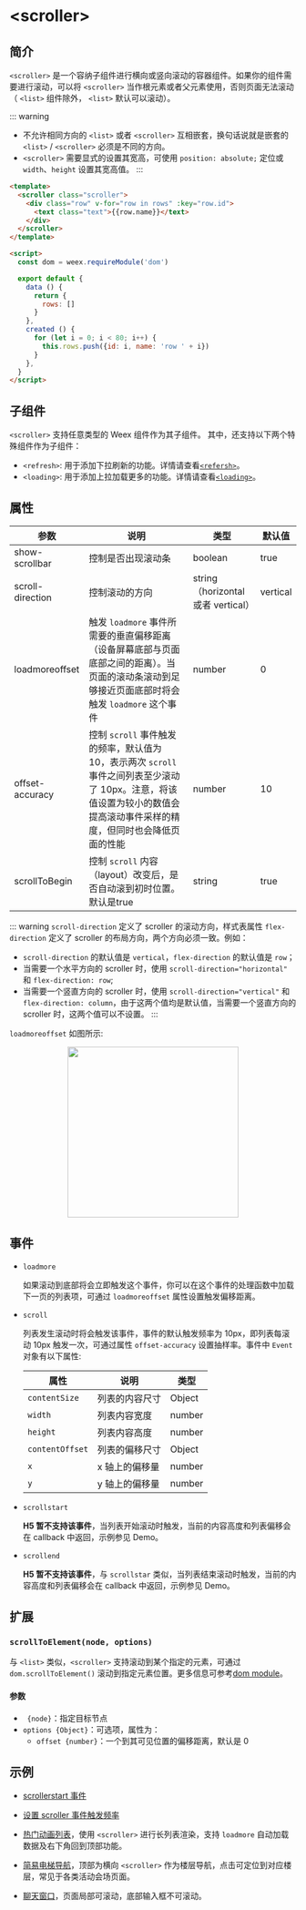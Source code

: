 # &lt;scroller&gt;

## 简介

`<scroller>` 是一个容纳子组件进行横向或竖向滚动的容器组件。如果你的组件需要进行滚动，可以将 `<scroller>` 当作根元素或者父元素使用，否则页面无法滚动（ `<list>` 组件除外， `<list>` 默认可以滚动）。

::: warning
- 不允许相同方向的 `<list>` 或者 `<scroller>` 互相嵌套，换句话说就是嵌套的 `<list>` / `<scroller>` 必须是不同的方向。
- `<scroller>` 需要显式的设置其宽高，可使用 `position: absolute;` 定位或 `width`、`height` 设置其宽高值。
:::

```html
<template>
  <scroller class="scroller">
    <div class="row" v-for="row in rows" :key="row.id">
      <text class="text">{{row.name}}</text>
    </div>
  </scroller>
</template>

<script>
  const dom = weex.requireModule('dom')

  export default {
    data () {
      return {
        rows: []
      }
    },
    created () {
      for (let i = 0; i < 80; i++) {
        this.rows.push({id: i, name: 'row ' + i})
      }
    },
  }
</script>
```

## 子组件

`<scroller>` 支持任意类型的 Weex 组件作为其子组件。 其中，还支持以下两个特殊组件作为子组件：

- `<refresh>`: 用于添加下拉刷新的功能。详情请查看[`<refersh>`](./refresh.md)。
- `<loading>`: 用于添加上拉加载更多的功能。详情请查看[`<loading>`](./loading.md)。

## 属性

| 参数        | 说明                | 类型   | 默认值 |
| ---------- | -------------      | -----  | ----- |
| show-scrollbar | 控制是否出现滚动条 | boolean | true |
| scroll-direction | 控制滚动的方向 | string（horizontal 或者 vertical） | vertical |
| loadmoreoffset | 触发 `loadmore` 事件所需要的垂直偏移距离（设备屏幕底部与页面底部之间的距离）。当页面的滚动条滚动到足够接近页面底部时将会触发 `loadmore` 这个事件 | number | 0 |
| offset-accuracy | 控制 `scroll` 事件触发的频率，默认值为 10，表示两次 `scroll` 事件之间列表至少滚动了 10px。注意，将该值设置为较小的数值会提高滚动事件采样的精度，但同时也会降低页面的性能 | number | 10 |
| scrollToBegin | 控制 `scroll` 内容（layout）改变后，是否自动滚到初时位置。默认是true| string | true |



::: warning
`scroll-direction` 定义了 scroller 的滚动方向，样式表属性 `flex-direction` 定义了 scroller 的布局方向，两个方向必须一致。例如：
  - `scroll-direction` 的默认值是 `vertical`，`flex-direction` 的默认值是 `row`；
  - 当需要一个水平方向的 scroller 时，使用 `scroll-direction="horizontal"` 和 `flex-direction: row`;
  - 当需要一个竖直方向的 scroller 时，使用 `scroll-direction="vertical"` 和 `flex-direction: column`，由于这两个值均是默认值，当需要一个竖直方向的 scroller 时，这两个值可以不设置。
:::

`loadmoreoffset` 如图所示:
  <div style="text-align: center"><img src="https://img.alicdn.com/tfs/TB16QBaobvpK1RjSZFqXXcXUVXa-616-1917.jpg" width="300"></div>

## 事件

- `loadmore`

  如果滚动到底部将会立即触发这个事件，你可以在这个事件的处理函数中加载下一页的列表项，可通过 `loadmoreoffset` 属性设置触发偏移距离。

- `scroll`

  列表发生滚动时将会触发该事件，事件的默认触发频率为 10px，即列表每滚动 10px 触发一次，可通过属性 `offset-accuracy` 设置抽样率。事件中 `Event` 对象有以下属性:

  | 属性        | 说明           | 类型   |
  | ---------- | ------------- | -----  |
  | `contentSize` | 列表的内容尺寸 | Object |
  | `width` | 列表内容宽度 | number |
  | `height` | 列表内容高度 | number |
  | `contentOffset` | 列表的偏移尺寸 | Object |
  | `x` | x 轴上的偏移量 | number |
  | `y` | y 轴上的偏移量 | number |

- `scrollstart` <Badge text="0.17.0+" type="warn" vertical="middle"/>

  **H5 暂不支持该事件**，当列表开始滚动时触发，当前的内容高度和列表偏移会在 callback 中返回，示例参见 Demo。

- `scrollend` <Badge text="0.17.0+" type="warn" vertical="middle"/>

  **H5 暂不支持该事件**，与 `scrollstar` 类似，当列表结束滚动时触发，当前的内容高度和列表偏移会在 callback 中返回，示例参见 Demo。

## 扩展

### `scrollToElement(node, options)`

与 `<list>` 类似，`<scroller>` 支持滚动到某个指定的元素，可通过 `dom.scrollToElement()` 滚动到指定元素位置。更多信息可参考[dom module](../modules/dom.html)。

#### 参数

- ` {node}`：指定目标节点
- `options {Object}`：可选项，属性为：
  - `offset {number}`：一个到其可见位置的偏移距离，默认是 0

## 示例

- [scrollerstart 事件](http://dotwe.org/vue/6e3c7fb21976e80c2959f330ddd1b26a)
- [设置 scroller 事件触发频率](http://dotwe.org/vue/d896b0896293ec55c209729fdfc7bff2)
- [热门动画列表](http://dotwe.org/vue/892bd1c977b61762baca8e02a65b6d97)，使用 `<scroller>` 进行长列表渲染，支持 `loadmore` 自动加载数据及右下角回到顶部功能。

  <IPhoneImg imgSrc="https://img.alicdn.com/tfs/TB1.Bg6nZbpK1RjSZFyXXX_qFXa-750-1334.gif" />

- [简易电梯导航](http://dotwe.org/vue/dda3f021a788c0cc9c92c9fa89784192)，顶部为横向 `<scroller>` 作为楼层导航，点击可定位到对应楼层，常见于各类活动会场页面。

  <IPhoneImg imgSrc="https://img.alicdn.com/tfs/TB1Oo77nZbpK1RjSZFyXXX_qFXa-526-882.gif" />

- [聊天窗口](http://dotwe.org/vue/21d8b0a79c20e95139353d9cc8b634f5)，页面局部可滚动，底部输入框不可滚动。

  <IPhoneImg imgSrc="https://img.alicdn.com/tfs/TB11_g_n7voK1RjSZPfXXXPKFXa-264-439.gif" />